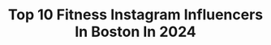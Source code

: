 ---
title: Top 10 Fitness Instagram Influencers In Boston In 2024
description: >-
  Find top fitness Instagram influencers in Boston in 2024. Most popular hashtags: #fitness #boston #bostonfitness #summer.
platform: Instagram
hits: 140
text_top: Identify the top-rated Instagram profiles on inBeat.
text_bottom: Our platform aggregates 140 Instagram influencers like this in Boston, United States for you to connect with.
profiles:
  - username: "gordiegronk"
    fullname: >-
      Gordie Gronkowski Jr
    bio: >-
      💪1st and tallest Gronk 🤝Helping people live a healthier life with @gronkfitness ✖️@cuts - use GORDIEGRONK for 15% off
    location: "United States"
    followers: 47137
    engagement: 136
    commentsToLikes: 0.071134
    id: ck0vxgx3vyu7t0i19jq20zdcg
    verified: false
    hashtags: "#boston, #pickleball, #comedy, #vuecrew"
  - username: "tolakinyo54"
    fullname: >-
      Tola Morakinyo
    bio: >-
      Fitness|Food|Naps🔄 @nobull @invictusboston @properfuel IF3|GRID|CF
    location: "United States"
    followers: 28820
    engagement: 459
    commentsToLikes: 0.016567
    id: ck5zua9vz1zdy0i14eqz5kvab
    verified: false
    hashtags: "#vegasfitness, #crossfit, #nobull, #squats"
  - username: "mindovermadeline"
    fullname: >-
      Madeline 🦋 Adams
    bio: >-
      @muscletech athlete • @express ambassador • kitten lover • the best is yet to come • 💌 Mindovermadeline@gmail.com SHOP HERE ⇩
    location: "United States"
    followers: 5266
    engagement: 588
    commentsToLikes: 0.101500
    id: ckaoqtfsqkb2l0i78j0bslj8n
    verified: false
    hashtags: "#bikinimodel, #outfitinspiration, #dailyoutfitinspo, #minimalstyle"
  - username: "laurenwelcome"
    fullname: >-
      Lauren Welcome
    bio: >-
      ACSM-CPT B.S. Kinesiology, UMass Amherst Doctor of Physical Therapy, Tufts University ‘22
    location: "United States"
    followers: 9333
    engagement: 419
    commentsToLikes: 0.038469
    id: ckf5le9eup9qf0j236gj9mry3
    verified: false
    hashtags: "#equinoxtrainer, #igfit, #homeworkout, #womenshealth"
  - username: "therealapbp"
    fullname: >-
      Alyssa Pannozzi // APBP
    bio: >-
      Trainer + Talent Director @revdcycling | @revd.x @tiktok Shop Star Creator | Runner Wifey to @themikeonabike | #girlmom 📧: kaitlyn@fifthwellness.com
    location: "United States"
    followers: 27939
    engagement: 86
    commentsToLikes: 0.009724
    id: ckmw1aplo5mm30j234708b1t5
    verified: false
    hashtags: "#apbpruns, #teamrevd, #clubapbp, #falmouth"
  - username: "laurajpizzuti"
    fullname: >-
      Laura Pizzuti | Everyday Fashion | Deals
    bio: >-
      Affordable Fashion • Sale lover • Amazon deals • Try on hauls • Target • Gluten free • Fitness • Mom •Dogs • Boston ✉︎ laurajpizzuti@gmail.com
    location: "United States"
    followers: 66946
    engagement: 132
    commentsToLikes: 0.663145
    id: ckmw19uta5ck70j23n3zzvra2
    verified: false
    hashtags: "#ltkfashion, #weddingguestdress, #leatherfashion, #ltkunder30"
  - username: "mojax98"
    fullname: >-
      Moses Jackson
    bio: >-
      Boston MA📍 NBA dunker World traveler Free runner #acrobatics #fitnessmotivation
    location: "United States"
    followers: 19001
    engagement: 319
    commentsToLikes: 0.015663
    id: ck0w2yh1jqqjn0i191be54o7t
    verified: false
    hashtags: "#tb, #freerunning, #boston, #gymnastics"
  - username: "elisecaira"
    fullname: >-
      ELISE CAIRA
    bio: >-
      Boy Mom • Entrepreneur • Small Business Investor Founder & Instructor @sweatfixx Co-founder @fixxedstudios Co-host 🎙️ @businessmusclepodcast
    location: "United States"
    followers: 25399
    engagement: 82
    commentsToLikes: 0.050234
    id: ckmw1apii5mkw0j23q9d5pvd1
    verified: false
    hashtags: "#sweatfixx, #fixxed, #bossmom, #businesstips"
  - username: "nickandanthony"
    fullname: >-
      Nick&Ant
    bio: >-
      🏳️‍🌈 Tampa Bay 👨🏻‍🤝‍👨🏼 Fiancés ✨ Lifestyle • Wellness • Travel
    location: "United States"
    followers: 47044
    engagement: 341
    commentsToLikes: 0.024829
    id: ck55o5fxp7ntp0i11iuzqsqty
    verified: false
    hashtags: "#loveislove, #casadecampo, #gaytravel, #tampa"
  - username: "jessicagcookmusicc"
    fullname: >-
      Jessica Glynn Cook
    bio: >-
      I gave myself quaran-cut bangs and I need likes to boost my self-esteem Will sing for burgers 🎙 🍔 🖤 ABA Therapist, grad student, educator, singer, 🌈
    location: "United States"
    followers: 15674
    engagement: 107
    commentsToLikes: 0.140122
    id: ck136amh55kgv0i19di5h6gsm
    verified: false
    hashtags: "#picoftheday, #naturephotography, #photooftheday, #instagood"
---